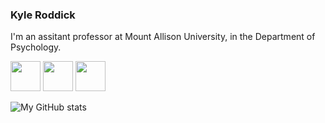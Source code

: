 <!---

- 👋 Hi, I’m @KyleOfCanada
- 👀 I’m interested in ...
- 🌱 I’m currently learning ...
- 💞️ I’m looking to collaborate on ...
- 📫 How to reach me ...


KyleOfCanada/KyleOfCanada is a ✨ special ✨ repository because its `README.md` (this file) appears on your GitHub profile.
You can click the Preview link to take a look at your changes.
--->

### Kyle Roddick

I'm an assitant professor at Mount Allison University, in the Department of Psychology.

[<img src="https://camo.githubusercontent.com/fcb03fb61136ea628ef5f032737ff4306b2298f039befe527fc9770e3063e825/68747470733a2f2f6564656e742e6769746875622e696f2f537570657254696e7949636f6e732f696d616765732f7376672f7265736561726368676174652e737667" width="48">](https://www.researchgate.net/profile/Kyle-Roddick)
[<img src="https://ndownloader.figshare.com/files/8439044/preview/8439044/preview.jpg" width="48">](https://orcid.org/0000-0003-2701-8166)
[<img src="https://camo.githubusercontent.com/65ca529d83a419dfbd79954c683f2f928b3e7147433bbfa71f0ddf6824fbe01b/68747470733a2f2f6564656e742e6769746875622e696f2f537570657254696e7949636f6e732f696d616765732f7376672f676f6f676c655f7363686f6c61722e737667" width="48">](https://scholar.google.ca/citations?user=mhLLVXMAAAAJ&hl=en)

![My GitHub stats](https://github-readme-stats.vercel.app/api?username=KyleOfCanada&count_private=true&theme=dark)
